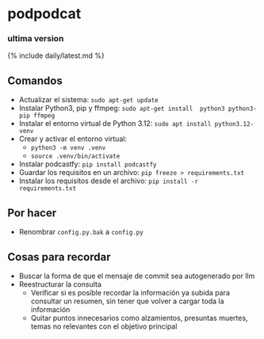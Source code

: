 # podpodcat
### ultima version

{% include daily/latest.md %}

## Comandos
- Actualizar el sistema: `sudo apt-get update`
- Instalar Python3, pip y ffmpeg: `sudo apt-get install  python3 python3-pip ffmpeg`
- Instalar el entorno virtual de Python 3.12: `sudo apt install python3.12-venv`
- Crear y activar el entorno virtual: 
    - `python3 -m venv .venv`
    - `source .venv/bin/activate`
- Instalar podcastfy: `pip install podcastfy`
- Guardar los requisitos en un archivo: `pip freeze > requirements.txt`
- Instalar los requisitos desde el archivo: `pip install -r requirements.txt`

## Por hacer
- Renombrar `config.py.bak` a `config.py`

## Cosas para recordar
- Buscar la forma de que el mensaje de commit sea autogenerado por llm
- Reestructurar la consulta
	- Verificar si es posible recordar la información ya subida para consultar un resumen, sin tener que volver a cargar toda la información
	- Quitar puntos innecesarios como alzamientos, presuntas muertes, temas no relevantes con el objetivo principal
